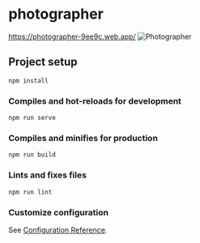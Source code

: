 # photographer
https://photographer-9ee9c.web.app/
![Photographer](https://ams02pap001files.storage.live.com/y4mHRKTNeR_ooF3Zlo1wCAd9IUcAMY_Os-E0eI1GuPnNtcS4zCceogbfffZYWHMPSHGkgTt12HDZH-g6fQY4RFQOjNBXxupxkNciPN5eQriBJE5dm9Z0Ow6pXxAe74KV8bFZL1Z1dhFPr2GKyoGaByMgSy8Xuc55b9kn4uEQaC3TsFNZqTJofslD6OdSWGPDyxS?width=1440&height=864&cropmode=none)
## Project setup
```
npm install
```

### Compiles and hot-reloads for development
```
npm run serve
```

### Compiles and minifies for production
```
npm run build
```

### Lints and fixes files
```
npm run lint
```

### Customize configuration
See [Configuration Reference](https://cli.vuejs.org/config/).

